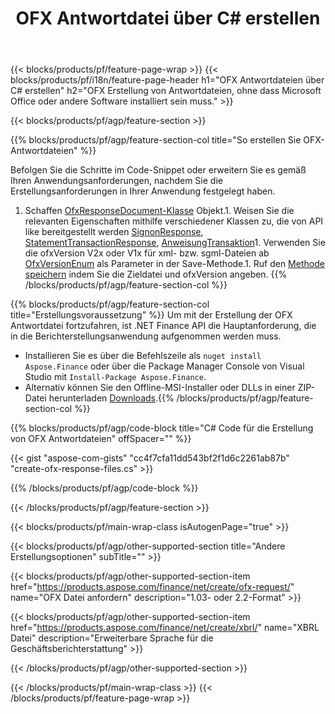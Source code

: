 ﻿---
title: OFX Antwortdatei über C# erstellen
description: Beispielcode für die Erstellung der OFX-Antwortdatei. Verwenden Sie API Beispielcode für die Batch-Generierung von OFX Antwortdateien in .NET-basierten Anwendungen. 
url: /de/net/create/ofx-response/
family: finance
platformtag: net
feature: create
informat: OFX Response
outformat: 
otherformats: OFX Response
---
{{< blocks/products/pf/feature-page-wrap >}}
{{< blocks/products/pf/i18n/feature-page-header h1="OFX Antwortdateien über C# erstellen" h2="OFX Erstellung von Antwortdateien, ohne dass Microsoft Office oder andere Software installiert sein muss." >}}

{{< blocks/products/pf/agp/feature-section >}}

{{% blocks/products/pf/agp/feature-section-col title="So erstellen Sie OFX-Antwortdateien" %}}

Befolgen Sie die Schritte im Code-Snippet oder erweitern Sie es gemäß Ihren Anwendungsanforderungen, nachdem Sie die Erstellungsanforderungen in Ihrer Anwendung festgelegt haben.

1. Schaffen [OfxResponseDocument-Klasse](https://apireference.aspose.com/finance/net/aspose.finance.ofx/ofxresponsedocument) Objekt.1. Weisen Sie die relevanten Eigenschaften mithilfe verschiedener Klassen zu, die von API like bereitgestellt werden [SignonResponse](https://apireference.aspose.com/finance/net/aspose.finance.ofx.signon/signonresponse),  [StatementTransactionResponse](https://apireference.aspose.com/finance/net/aspose.finance.ofx.bank/statementtransactionresponse), [AnweisungTransaktion](https://apireference.aspose.com/finance/net/aspose.finance.ofx/statementtransaction)1. Verwenden Sie die ofxVersion V2x oder V1x für xml- bzw. sgml-Dateien ab [OfxVersionEnum](https://apireference.aspose.com/finance/net/aspose.finance.ofx/ofxversionenum) als Parameter in der Save-Methode.1. Ruf den [Methode speichern](https://apireference.aspose.com/finance/net/aspose.finance.ofx/ofxresponsedocument/methods/save) indem Sie die Zieldatei und ofxVersion angeben.
{{% /blocks/products/pf/agp/feature-section-col %}}

{{% blocks/products/pf/agp/feature-section-col title="Erstellungsvoraussetzung" %}}
Um mit der Erstellung der OFX Antwortdatei fortzufahren, ist .NET Finance API die Hauptanforderung, die in die Berichterstellungsanwendung aufgenommen werden muss. 
- Installieren Sie es über die Befehlszeile als ```nuget install Aspose.Finance``` oder über die Package Manager Console von Visual Studio mit ```Install-Package Aspose.Finance```.
- Alternativ können Sie den Offline-MSI-Installer oder DLLs in einer ZIP-Datei herunterladen [Downloads](https://downloads.aspose.com/finance/net).{{% /blocks/products/pf/agp/feature-section-col %}}

{{% blocks/products/pf/agp/code-block title="C# Code für die Erstellung von OFX Antwortdateien" offSpacer="" %}}

{{< gist "aspose-com-gists" "cc4f7cfa11dd543bf2f1d6c2261ab87b" "create-ofx-response-files.cs" >}}

{{% /blocks/products/pf/agp/code-block %}}

{{< /blocks/products/pf/agp/feature-section >}}

{{< blocks/products/pf/main-wrap-class isAutogenPage="true" >}}

{{< blocks/products/pf/agp/other-supported-section title="Andere Erstellungsoptionen" subTitle="" >}}

{{< blocks/products/pf/agp/other-supported-section-item href="https://products.aspose.com/finance/net/create/ofx-request/" name="OFX Datei anfordern" description="1.03- oder 2.2-Format" >}}

{{< blocks/products/pf/agp/other-supported-section-item href="https://products.aspose.com/finance/net/create/xbrl/" name="XBRL Datei" description="Erweiterbare Sprache für die Geschäftsberichterstattung" >}}

{{< /blocks/products/pf/agp/other-supported-section >}}

{{< /blocks/products/pf/main-wrap-class >}}
{{< /blocks/products/pf/feature-page-wrap >}}